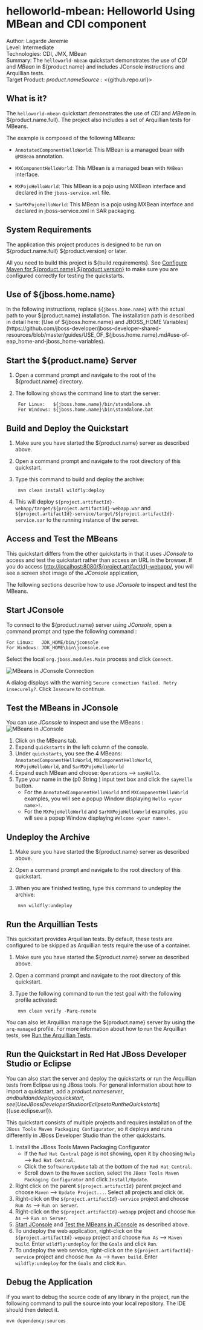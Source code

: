 # helloworld-mbean: Helloworld Using MBean and CDI component

Author: Lagarde Jeremie  
Level: Intermediate  
Technologies: CDI, JMX, MBean  
Summary: The `helloworld-mbean` quickstart demonstrates the use of *CDI* and *MBean* in ${product.name} and includes JConsole instructions and Arquillian tests.  
Target Product: ${product.name}  
Source: <${github.repo.url}>  

## What is it?

The `helloworld-mbean` quickstart demonstrates the use of *CDI* and *MBean* in ${product.name.full}. The project also includes a set of Arquillian tests for MBeans.

The example is composed of the following MBeans:

* `AnnotatedComponentHelloWorld`: This MBean is a managed bean with `@MXBean` annotation.

* `MXComponentHelloWorld`:  This MBean is a managed bean with `MXBean` interface.

* `MXPojoHelloWorld`:  This MBean is a pojo using MXBean interface and declared in the `jboss-service.xml` file.

* `SarMXPojoHelloWorld`:  This MBean is a pojo using MXBean interface and declared in jboss-service.xml in SAR packaging.


## System Requirements

The application this project produces is designed to be run on ${product.name.full} ${product.version} or later.

All you need to build this project is ${build.requirements}. See [Configure Maven for ${product.name} ${product.version}](https://github.com/jboss-developer/jboss-developer-shared-resources/blob/master/guides/CONFIGURE_MAVEN_JBOSS_EAP7.md#configure-maven-to-build-and-deploy-the-quickstarts) to make sure you are configured correctly for testing the quickstarts.


## Use of ${jboss.home.name}

In the following instructions, replace `${jboss.home.name}` with the actual path to your ${product.name} installation. The installation path is described in detail here: [Use of ${jboss.home.name} and JBOSS_HOME Variables](https://github.com/jboss-developer/jboss-developer-shared-resources/blob/master/guides/USE_OF_${jboss.home.name}.md#use-of-eap_home-and-jboss_home-variables).


## Start the ${product.name} Server

1. Open a command prompt and navigate to the root of the ${product.name} directory.
2. The following shows the command line to start the server:

        For Linux:   ${jboss.home.name}/bin/standalone.sh
        For Windows: ${jboss.home.name}\bin\standalone.bat


## Build and Deploy the Quickstart

1. Make sure you have started the ${product.name} server as described above.
2. Open a command prompt and navigate to the root directory of this quickstart.
3. Type this command to build and deploy the archive:

        mvn clean install wildfly:deploy

4. This will deploy `${project.artifactId}-webapp/target/${project.artifactId}-webapp.war` and `${project.artifactId}-service/target/${project.artifactId}-service.sar` to the running instance of the server.


## Access and Test the MBeans

This quickstart differs from the other quickstarts in that it uses _JConsole_ to access and test the quickstart rather than access an URL in the browser. If you do access <http://localhost:8080/${project.artifactId}-webapp/>, you will see a screen shot image of the _JConsole_ application,

The following sections describe how to use _JConsole_ to inspect and test the MBeans.

## Start JConsole

To connect to the ${product.name} server using _JConsole_, open a command prompt and type the following command :

    For Linux:   JDK_HOME/bin/jconsole
    For Windows: JDK_HOME\bin\jconsole.exe

Select the local `org.jboss.modules.Main` process and click `Connect`.

![MBeans in JConsole Connection](${project.artifactId}-webapp/src/main/webapp/jconsole_connection.png)

A dialog displays with the warning `Secure connection failed. Retry insecurely?`. Click `Insecure` to continue.

## Test the MBeans in JConsole

You can use _JConsole_ to inspect and use the MBeans :
![MBeans in JConsole](${project.artifactId}-webapp/src/main/webapp/jconsole.png)

1. Click on the MBeans tab.
2. Expand `quickstarts` in the left column of the console.
3. Under `quickstarts`, you see the 4 MBeans: `AnnotatedComponentHelloWorld`, `MXComponentHelloWorld`, `MXPojoHelloWorld`, and `SarMXPojoHelloWorld`
4. Expand each MBean and choose: `Operations` --> `sayHello`.
5. Type your name in the (p0 String ) input text box and click the `sayHello` button.
   * For the `AnnotatedComponentHelloWorld` and `MXComponentHelloWorld` examples, you will see a popup Window displaying `Hello <your name>!`.
   * For the `MXPojoHelloWorld` and `SarMXPojoHelloWorld` examples, you will see a popup Window displaying `Welcome <your name>!`.


## Undeploy the Archive

1. Make sure you have started the ${product.name} server as described above.
2. Open a command prompt and navigate to the root directory of this quickstart.
3. When you are finished testing, type this command to undeploy the archive:

        mvn wildfly:undeploy


## Run the Arquillian Tests

This quickstart provides Arquillian tests. By default, these tests are configured to be skipped as Arquillian tests require the use of a container.

1. Make sure you have started the ${product.name} server as described above.
2. Open a command prompt and navigate to the root directory of this quickstart.
3. Type the following command to run the test goal with the following profile activated:

        mvn clean verify -Parq-remote

You can also let Arquillian manage the ${product.name} server by using the `arq-managed` profile. For more information about how to run the Arquillian tests, see [Run the Arquillian Tests](https://github.com/jboss-developer/jboss-developer-shared-resources/blob/master/guides/RUN_ARQUILLIAN_TESTS.md#run-the-arquillian-tests).


## Run the Quickstart in Red Hat JBoss Developer Studio or Eclipse

You can also start the server and deploy the quickstarts or run the Arquillian tests from Eclipse using JBoss tools. For general information about how to import a quickstart, add a ${product.name} server, and build and deploy a quickstart, see [Use JBoss Developer Studio or Eclipse to Run the Quickstarts](${use.eclipse.url}).

This quickstart consists of multiple projects and requires installation of the `JBoss Tools Maven Packaging Configurator`, so it deploys and runs differently in JBoss Developer Studio than the other quickstarts.

1. Install the JBoss Tools Maven Packaging Configurator
    * If the `Red Hat Central` page is not showing, open it by choosing `Help` --> `Red Hat Central`.
    * Click the `Software/Update` tab at the bottom of the `Red Hat Central`.
    * Scroll down to the `Maven` section, select the `JBoss Tools Maven Packaging Configurator` and click `Install/Update`.
2. Right click on the parent `${project.artifactId}` parent project and choose `Maven` --> `Update Project...`. Select all projects and click `OK`.
3. Right-click on the `${project.artifactId}-service` project and choose `Run As` --> `Run on Server`.
4. Right-click on the `${project.artifactId}-webapp` project and choose `Run As` --> `Run on Server`.
5. [Start JConsole](#start-jconsole) and [Test the MBeans in JConsole](#test-the-mbeans-in-jconsole) as described above.
6. To undeploy the web application, right-click on the `${project.artifactId}-wepapp` project and choose `Run As` --> `Maven build`. Enter `wildfly:undeploy` for the `Goals` and click `Run`.
7. To undeploy the web service, right-click on the `${project.artifactId}-service` project and choose `Run As` --> `Maven build`. Enter `wildfly:undeploy` for the `Goals` and click `Run`.

## Debug the Application

If you want to debug the source code of any library in the project, run the following command to pull the source into your local repository. The IDE should then detect it.

    mvn dependency:sources
